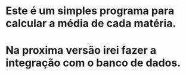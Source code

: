 # Este é um simples programa para calcular a média de cada matéria.
# Na proxima versão irei fazer a integração com o banco de dados.
